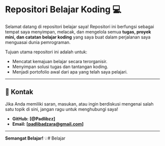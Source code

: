
# Repositori Belajar Koding 💻

Selamat datang di repositori belajar saya\! Repositori ini berfungsi sebagai tempat saya menyimpan, melacak, dan mengelola semua **tugas, proyek mini, dan catatan belajar koding** yang saya buat dalam perjalanan saya menguasai dunia pemrograman.

Tujuan utama repositori ini adalah untuk:

  * Mencatat kemajuan belajar secara terorganisir.
  * Menyimpan solusi tugas dan tantangan koding.
  * Menjadi portofolio awal dari apa yang telah saya pelajari.

-----

## 📝 Kontak

Jika Anda memiliki saran, masukan, atau ingin berdiskusi mengenai salah satu topik di sini, jangan ragu untuk menghubungi saya\!

  * **GitHub:** **[@Padlibzz]**
  * **Email:** **[padlibadzara@gmail.com]**

-----

**Semangat Belajar\!** 💡# Belajar
